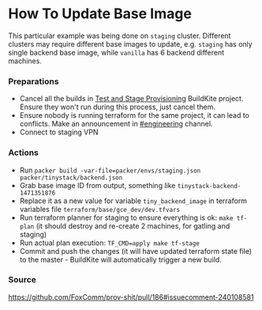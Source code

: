 # How To Update Base Image

This particular example was being done on `staging` cluster. Different clusters may require different base images to update, e.g. `staging` has only single backend base image, while `vanilla` has 6 backend different machines.

### Preparations
* Cancel all the builds in [Test and Stage Provisioning](https://buildkite.com/foxcommerce/test-and-stage-provisioning) BuildKite project. Ensure they won't run during this process, just cancel them.
* Ensure nobody is running terraform for the same project, it can lead to conflicts. Make an announcement in [#engineering](https://foxcommerce.slack.com/messages/engineering/) channel.
* Connect to staging VPN

### Actions
* Run `packer build -var-file=packer/envs/staging.json packer/tinystack/backend.json`
* Grab base image ID from output, something like `tinystack-backend-1471351876`
* Replace it as a new value for variable `tiny_backend_image` in terraform variables file `terraform/base/gce_dev/dev.tfvars`
* Run terraform planner for staging to ensure everything is ok: `make tf-plan` (it should destroy and re-create 2 machines, for gatling and staging)
* Run actual plan execution: `TF_CMD=apply make tf-stage`
* Commit and push the changes (it will have updated terraform state file) to the master - BuildKite will automatically trigger a new build.

### Source

https://github.com/FoxComm/prov-shit/pull/186#issuecomment-240108581